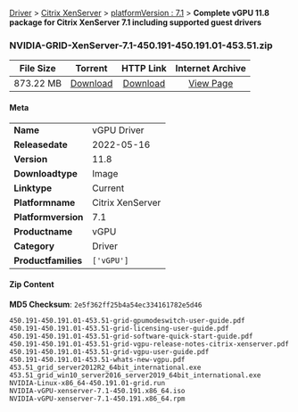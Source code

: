 
[Driver](/README.md)  >  [Citrix XenServer](/index/Driver/Citrix_XenServer.md)  >  [platformVersion : 7.1](/index/Driver/Citrix_XenServer/7.1.md)  >  **Complete vGPU 11.8 package for Citrix XenServer 7.1 including supported guest drivers**


### NVIDIA-GRID-XenServer-7.1-450.191-450.191.01-453.51.zip

| **File Size** | **Torrent**  | **HTTP Link** | **Internet Archive** |
|:-------------:|:------------:|:-------------:|:--------------------:|
| 873.22 MB |  [Download](https://archive.org/download/nvgpu_NVIDIA-GRID-XenServer-7.1-450.191-450.191.01-453.51.zip/nvgpu_NVIDIA-GRID-XenServer-7.1-450.191-450.191.01-453.51.zip_archive.torrent)       | [Download](https://archive.org/compress/nvgpu_NVIDIA-GRID-XenServer-7.1-450.191-450.191.01-453.51.zip) | [View Page](https://archive.org/details/nvgpu_NVIDIA-GRID-XenServer-7.1-450.191-450.191.01-453.51.zip)       |

#### Meta

<table>
<tr><td><strong>Name</strong></td><td>vGPU Driver</td></tr>
<tr><td><strong>Releasedate</strong></td><td>2022-05-16</td></tr>
<tr><td><strong>Version</strong></td><td>11.8</td></tr>
<tr><td><strong>Downloadtype</strong></td><td>Image</td></tr>
<tr><td><strong>Linktype</strong></td><td>Current</td></tr>
<tr><td><strong>Platformname</strong></td><td>Citrix XenServer</td></tr>
<tr><td><strong>Platformversion</strong></td><td>7.1</td></tr>
<tr><td><strong>Productname</strong></td><td>vGPU</td></tr>
<tr><td><strong>Category</strong></td><td>Driver</td></tr>
<tr><td><strong>Productfamilies</strong></td><td><code>['vGPU']</code></td></tr>
</table>

#### Zip Content

**MD5 Checksum**: `2e5f362ff25b4a54ec334161782e5d46`

```text
450.191-450.191.01-453.51-grid-gpumodeswitch-user-guide.pdf
450.191-450.191.01-453.51-grid-licensing-user-guide.pdf
450.191-450.191.01-453.51-grid-software-quick-start-guide.pdf
450.191-450.191.01-453.51-grid-vgpu-release-notes-citrix-xenserver.pdf
450.191-450.191.01-453.51-grid-vgpu-user-guide.pdf
450.191-450.191.01-453.51-whats-new-vgpu.pdf
453.51_grid_server2012R2_64bit_international.exe
453.51_grid_win10_server2016_server2019_64bit_international.exe
NVIDIA-Linux-x86_64-450.191.01-grid.run
NVIDIA-vGPU-xenserver-7.1-450.191.x86_64.iso
NVIDIA-vGPU-xenserver-7.1-450.191.x86_64.rpm
```